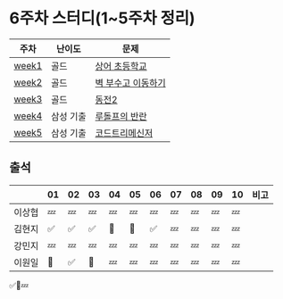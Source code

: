 # 6주차 스터디(1~5주차 정리)
|주차|난이도|문제|
|------|---|----|
|[week1](../week1/)|골드  |[상어 초등학교](https://www.acmicpc.net/problem/21608)|
|[week2](../week2/)|골드|[벽 부수고 이동하기](https://www.acmicpc.net/problem/2206)|
|[week3](../week3/)|골드  |[동전2](https://www.acmicpc.net/problem/2294)|
|[week4](../week4/)|삼성 기출  |[루돌프의 반란](https://www.codetree.ai/training-field/frequent-problems/problems/rudolph-rebellion/description?page=1&pageSize=20)|
|[week5](../week5/)|삼성 기출  |[코드트리메신저](https://www.codetree.ai/training-field/frequent-problems/problems/codetree-messenger/description?page=1&pageSize=20)|


## 출석

|      |01|02|03|04|05|06|07|08|09|10|비고|
|------|--|--|--|--|--|--|--|--|--|--|:--|
|이상협  |💤|💤|💤|💤|💤|💤|💤|💤|💤|💤|   |
|김현지  |✅|✅|✅|🥺|🥺|✅|💤|💤|💤|💤|   |
|강민지  |💤|💤|💤|💤|💤|💤|💤|💤|💤|💤|   |
|이원일  |🥺|✅|🥺|💤|💤|💤|💤|💤|💤|💤|   |

✅🥺💤

